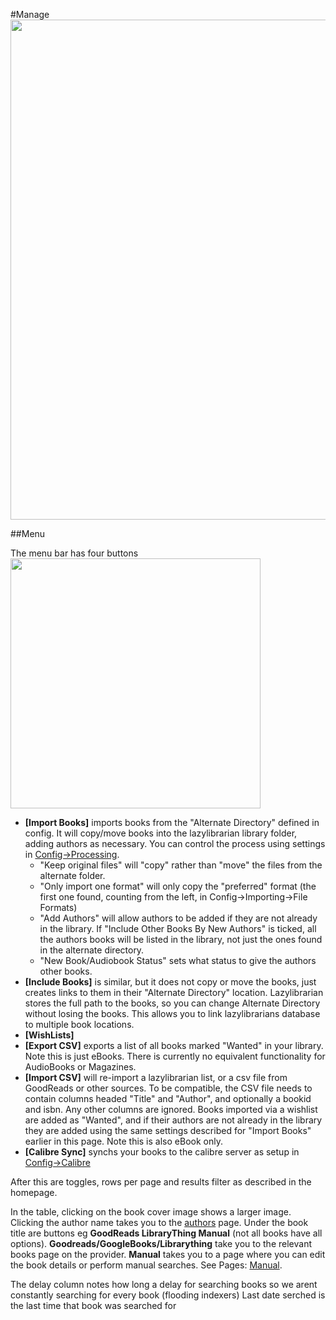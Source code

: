 #Manage
<img src="/assets/screenshots/manage_main.png" width="800">

##Menu

The menu bar has four buttons <img src="/assets/screenshots/manage_menu.png" width="400">

* **[Import Books]** imports books from the "Alternate Directory" defined in config. It will copy/move books into the lazylibrarian library folder, adding authors as necessary. You can control the process using settings in [Config->Processing](config_processing.md).
  * "Keep original files" will "copy" rather than "move" the files from the alternate folder.
  * "Only import one format" will only copy the "preferred" format (the first one found, counting from the left, in Config->Importing->File Formats) 
  * "Add Authors" will allow authors to be added if they are not already in the library. If "Include Other Books By New Authors" is ticked, all the authors books will be listed in the library, not just the ones found in the alternate directory. 
  * "New Book/Audiobook Status" sets what status to give the authors other books.
* **[Include Books]** is similar, but it does not copy or move the books, just creates links to them in their "Alternate Directory" location. Lazylibrarian stores the full path to the books, so you can change Alternate Directory without losing the books. This allows you to link lazylibrarians database to multiple book locations.
* **[WishLists]**
* **[Export CSV]** exports a list of all books marked "Wanted" in your library. Note this is just eBooks. There is currently no equivalent functionality for AudioBooks or Magazines.
* **[Import CSV]** will re-import a lazylibrarian list, or a csv file from GoodReads or other sources. To be compatible, the CSV file needs to contain columns headed "Title" and "Author", and optionally a bookid and isbn. Any other columns are ignored. Books imported via a wishlist are added as "Wanted", and if their authors are not already in the library they are added using the same settings described for "Import Books" earlier in this page. Note this is also eBook only.
* **[Calibre Sync]** synchs your books to the calibre server as setup in [Config->Calibre](config_calibre.md)

After this are toggles, rows per page and results filter as described in the homepage.

In the table, clicking on the book cover image shows a larger image. Clicking the author name takes you to the [authors](authors.md) page. Under the book title are buttons eg **GoodReads  LibraryThing  Manual**  (not all books have all options).  **Goodreads/GoogleBooks/Librarything**  take you to the relevant books page on the provider. **Manual** takes you to a page where you can edit the book details or perform manual searches. 
See Pages: [Manual](manual.md).

The delay column notes how long a delay for searching books so we arent constantly searching for every book (flooding indexers)
Last date serched is the last time that book was searched for